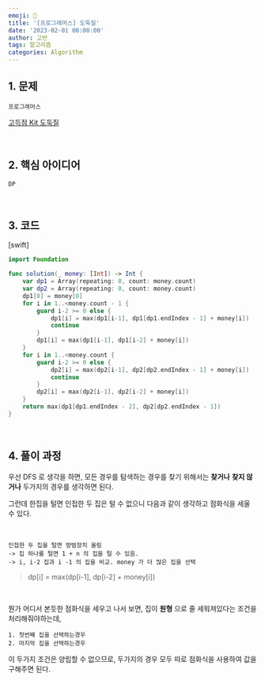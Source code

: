 ```yaml
---
emoji: 🧶
title: '[프로그래머스] 도둑질'
date: '2023-02-01 00:00:00'
author: 고반
tags: 알고리즘
categories: Algorithm
---
```


## 1. 문제

`프로그래머스`

[고득점 Kit 도둑질](https://school.programmers.co.kr/learn/courses/30/lessons/42897?language=python3)


<br/>

## 2. 핵심 아이디어

`DP`

<br/>

## 3. 코드

[swift]
```swift
import Foundation

func solution(_ money: [Int]) -> Int {
    var dp1 = Array(repeating: 0, count: money.count)
    var dp2 = Array(repeating: 0, count: money.count)
    dp1[0] = money[0]
    for i in 1..<money.count - 1 {
        guard i-2 >= 0 else {
            dp1[i] = max(dp1[i-1], dp1[dp1.endIndex - 1] + money[i])
            continue
        }
        dp1[i] = max(dp1[i-1], dp1[i-2] + money[i])
    }
    for i in 1..<money.count {
        guard i-2 >= 0 else {
            dp2[i] = max(dp2[i-1], dp2[dp2.endIndex - 1] + money[i])
            continue
        }
        dp2[i] = max(dp2[i-1], dp2[i-2] + money[i])
    }
    return max(dp1[dp1.endIndex - 2], dp2[dp2.endIndex - 1])
}

```

<br/>

## 4. 풀이 과정

우선 DFS 로 생각을 하면, 모든 경우를 탐색하는 경우를 찾기 위해서는 **찾거나** **찾지 않거나** 두가지의 경우를 생각하면 된다.

그런데 한집을 털면 인접한 두 집은 털 수 없으니 다음과 같이 생각하고 점화식을 세울 수 있다.

<br/>

    인접한 두 집을 털면 방범장치 울림
    -> 집 하나를 털면 1 + n 의 집을 털 수 있음.
    -> i, i-2 집과 i -1 의 집을 비교. money 가 더 많은 집을 선택

>  dp[i] = max(dp[i-1], dp[i-2] + money[i])

<br/>

뭔가 어디서 본듯한 점화식을 세우고 나서 보면, 집이 **원형** 으로 줄 세워져있다는 조건을 처리해줘야하는데, 

    1. 첫번째 집을 선택하는경우
    2. 마지막 집을 선택하는경우

이 두가지 조건은 양립할 수 없으므로, 두가지의 경우 모두 따로 점화식을 사용하여 값을 구해주면 된다.


<br/>


```toc

```
